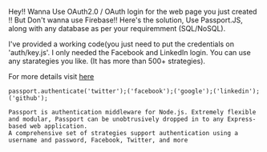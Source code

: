 Hey!!
Wanna Use OAuth2.0 / OAuth login for the web page you just created !! But Don't wanna use Firebase!! Here's the solution, Use Passport.JS, along with any database as per your requiremment (SQL/NoSQL).

I've provided a working code(you just need to put the credentials on 'auth/key.js'. I only needed the Facebook and LinkedIn login. You can use any starategies you like. (It has more than 500+ strategies).

For more details visit [here](http://www.passportjs.org/)

```
passport.authenticate('twitter');('facebook');('google');('linkedin');('github');

Passport is authentication middleware for Node.js. Extremely flexible and modular, Passport can be unobtrusively dropped in to any Express-based web application.
A comprehensive set of strategies support authentication using a username and password, Facebook, Twitter, and more
```
